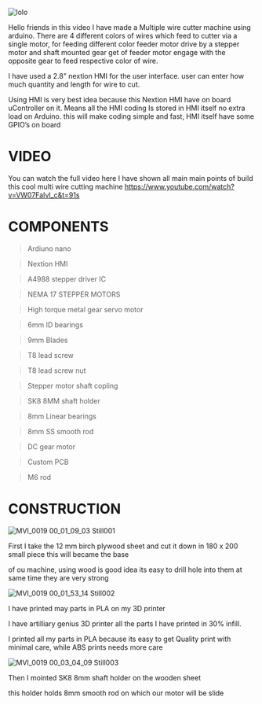 ![lolo](https://user-images.githubusercontent.com/19898602/125381855-479baa80-e3b2-11eb-89a2-2c3f8af22dda.png)



Hello friends in this video I have made a Multiple wire cutter machine using arduino.
There are 4 different colors of wires which feed to cutter via a single motor,
for feeding different color feeder motor drive by a stepper motor and shaft mounted gear get of feeder motor engage with the opposite gear to feed respective color of wire.

I have used a 2.8" nextion HMI for the user interface.
user can enter how much quantity and length for wire to cut.

Using HMI is very best idea because this Nextion HMI have on board 
uController on it.
Means all the HMI coding Is stored in HMI itself no extra load on Arduino.
this will make coding simple and fast, HMI itself have some GPIO’s on board


#   VIDEO 
You can watch the full video here I have shown all main main points of build this cool multi wire cutting machine 
https://www.youtube.com/watch?v=VW07FaIvl_c&t=91s


#  COMPONENTS 

> Ardiuno nano


> Nextion HMI


> A4988 stepper driver IC


> NEMA 17 STEPPER MOTORS


> High torque metal gear servo motor


> 6mm ID bearings


> 9mm Blades


> T8 lead screw


> T8 lead screw nut


> Stepper motor shaft copling


> SK8 8MM shaft holder


> 8mm Linear bearings


> 8mm SS smooth rod


> DC gear motor


> Custom PCB

> M6 rod 

# CONSTRUCTION 

![MVI_0019 00_01_09_03 Still001](https://user-images.githubusercontent.com/19898602/125382857-17550b80-e3b4-11eb-863d-0f2208112576.jpg)

First I take the 12 mm birch plywood sheet and cut it down in 180 x 200 small piece this will became the base

of ou machine, using wood is good idea its easy to drill hole into them at same time they are very strong 



![MVI_0019 00_01_53_14 Still002](https://user-images.githubusercontent.com/19898602/125383079-77e44880-e3b4-11eb-91f2-823b965b970a.jpg)

I have printed may parts in PLA on my 3D printer 

I have artilliary genius 3D printer all the parts I have printed in 30% infill.

I printed all  my parts in PLA because its easy to get Quality print with minimal care, while ABS prints needs more care 


![MVI_0019 00_03_04_09 Still003](https://user-images.githubusercontent.com/19898602/125383287-d27da480-e3b4-11eb-8804-f2df9c5ab4c5.jpg)


Then I mointed SK8 8mm shaft holder on the wooden sheet

this holder holds 8mm smooth rod on which our motor will be slide

